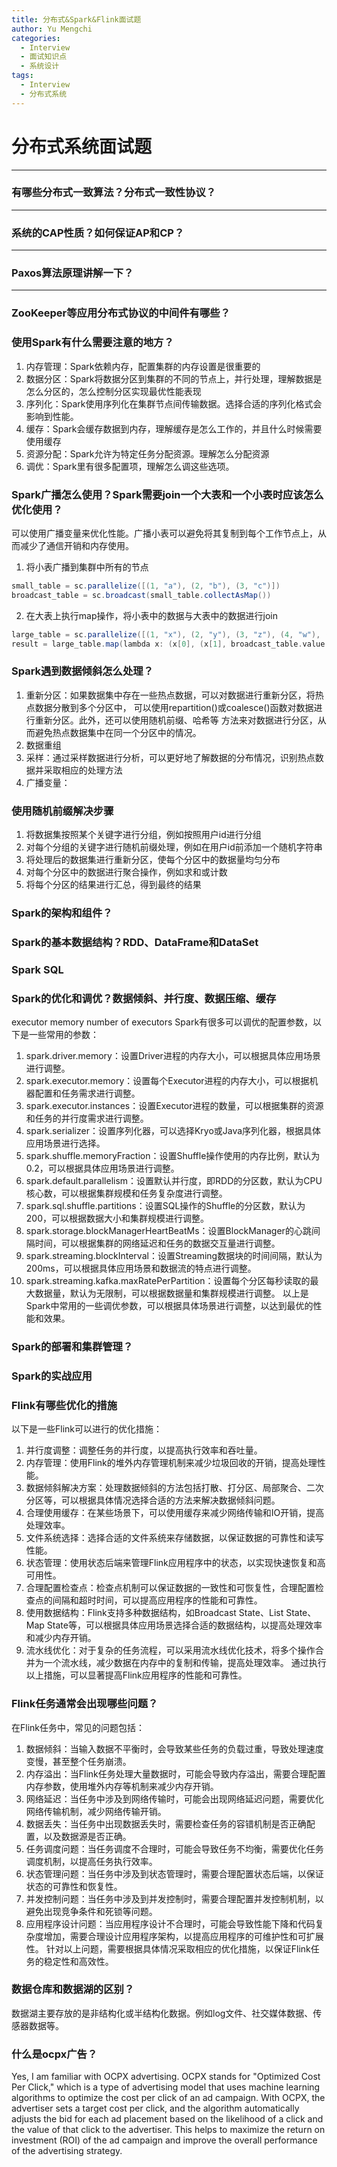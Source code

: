 ```yaml
---
title: 分布式&Spark&Flink面试题
author: Yu Mengchi
categories:
  - Interview 
  - 面试知识点
  - 系统设计
tags:
  - Interview
  - 分布式系统
---
```

  
# 分布式系统面试题

---

### 有哪些分布式一致算法？分布式一致性协议？

---

### 系统的CAP性质？如何保证AP和CP？

---

### Paxos算法原理讲解一下？

---

### ZooKeeper等应用分布式协议的中间件有哪些？

### 使用Spark有什么需要注意的地方？

1. 内存管理：Spark依赖内存，配置集群的内存设置是很重要的
2. 数据分区：Spark将数据分区到集群的不同的节点上，并行处理，理解数据是怎么分区的，怎么控制分区实现最优性能表现
3. 序列化：Spark使用序列化在集群节点间传输数据。选择合适的序列化格式会影响到性能。
4. 缓存：Spark会缓存数据到内存，理解缓存是怎么工作的，并且什么时候需要使用缓存
5. 资源分配：Spark允许为特定任务分配资源。理解怎么分配资源
6. 调优：Spark里有很多配置项，理解怎么调这些选项。

### Spark广播怎么使用？Spark需要join一个大表和一个小表时应该怎么优化使用？

可以使用广播变量来优化性能。广播小表可以避免将其复制到每个工作节点上，从而减少了通信开销和内存使用。

1. 将小表广播到集群中所有的节点

```scala
small_table = sc.parallelize([(1, "a"), (2, "b"), (3, "c")])
broadcast_table = sc.broadcast(small_table.collectAsMap())
```

2. 在大表上执行map操作，将小表中的数据与大表中的数据进行join

```scala
large_table = sc.parallelize([(1, "x"), (2, "y"), (3, "z"), (4, "w"), (5, "v")])
result = large_table.map(lambda x: (x[0], (x[1], broadcast_table.value.get(x[0])))).collect()
```

### Spark遇到数据倾斜怎么处理？
1. 重新分区：如果数据集中存在一些热点数据，可以对数据进行重新分区，将热点数据分散到多个分区中，
可以使用repartition()或coalesce()函数对数据进行重新分区。此外，还可以使用随机前缀、哈希等
方法来对数据进行分区，从而避免热点数据集中在同一个分区中的情况。
2. 数据重组
3. 采样：通过采样数据进行分析，可以更好地了解数据的分布情况，识别热点数据并采取相应的处理方法
4. 广播变量：

### 使用随机前缀解决步骤
1. 将数据集按照某个关键字进行分组，例如按照用户id进行分组
2. 对每个分组的关键字进行随机前缀处理，例如在用户id前添加一个随机字符串
3. 将处理后的数据集进行重新分区，使每个分区中的数据量均匀分布
4. 对每个分区中的数据进行聚合操作，例如求和或计数
5. 将每个分区的结果进行汇总，得到最终的结果


### Spark的架构和组件？

### Spark的基本数据结构？RDD、DataFrame和DataSet

### Spark SQL

### Spark的优化和调优？数据倾斜、并行度、数据压缩、缓存
executor memory
number of executors
Spark有很多可以调优的配置参数，以下是一些常用的参数：
1. spark.driver.memory：设置Driver进程的内存大小，可以根据具体应用场景进行调整。
2. spark.executor.memory：设置每个Executor进程的内存大小，可以根据机器配置和任务需求进行调整。
3. spark.executor.instances：设置Executor进程的数量，可以根据集群的资源和任务的并行度需求进行调整。
4. spark.serializer：设置序列化器，可以选择Kryo或Java序列化器，根据具体应用场景进行选择。
5. spark.shuffle.memoryFraction：设置Shuffle操作使用的内存比例，默认为0.2，可以根据具体应用场景进行调整。
6. spark.default.parallelism：设置默认并行度，即RDD的分区数，默认为CPU核心数，可以根据集群规模和任务复杂度进行调整。
7. spark.sql.shuffle.partitions：设置SQL操作的Shuffle的分区数，默认为200，可以根据数据大小和集群规模进行调整。
8. spark.storage.blockManagerHeartBeatMs：设置BlockManager的心跳间隔时间，可以根据集群的网络延迟和任务的数据交互量进行调整。
9. spark.streaming.blockInterval：设置Streaming数据块的时间间隔，默认为200ms，可以根据具体应用场景和数据流的特点进行调整。
10. spark.streaming.kafka.maxRatePerPartition：设置每个分区每秒读取的最大数据量，默认为无限制，可以根据数据量和集群规模进行调整。
    以上是Spark中常用的一些调优参数，可以根据具体场景进行调整，以达到最优的性能和效果。
### Spark的部署和集群管理？

### Spark的实战应用

### Flink有哪些优化的措施
以下是一些Flink可以进行的优化措施：
1. 并行度调整：调整任务的并行度，以提高执行效率和吞吐量。
2. 内存管理：使用Flink的堆外内存管理机制来减少垃圾回收的开销，提高处理性能。
3. 数据倾斜解决方案：处理数据倾斜的方法包括打散、打分区、局部聚合、二次分区等，可以根据具体情况选择合适的方法来解决数据倾斜问题。
4. 合理使用缓存：在某些场景下，可以使用缓存来减少网络传输和IO开销，提高处理效率。
5. 文件系统选择：选择合适的文件系统来存储数据，以保证数据的可靠性和读写性能。
6. 状态管理：使用状态后端来管理Flink应用程序中的状态，以实现快速恢复和高可用性。
7. 合理配置检查点：检查点机制可以保证数据的一致性和可恢复性，合理配置检查点的间隔和超时时间，可以提高应用程序的性能和可靠性。
8. 使用数据结构：Flink支持多种数据结构，如Broadcast State、List State、Map State等，可以根据具体应用场景选择合适的数据结构，以提高处理效率和减少内存开销。
9. 流水线优化：对于复杂的任务流程，可以采用流水线优化技术，将多个操作合并为一个流水线，减少数据在内存中的复制和传输，提高处理效率。
   通过执行以上措施，可以显著提高Flink应用程序的性能和可靠性。
### Flink任务通常会出现哪些问题？
在Flink任务中，常见的问题包括：
1. 数据倾斜：当输入数据不平衡时，会导致某些任务的负载过重，导致处理速度变慢，甚至整个任务崩溃。
2. 内存溢出：当Flink任务处理大量数据时，可能会导致内存溢出，需要合理配置内存参数，使用堆外内存等机制来减少内存开销。
3. 网络延迟：当任务中涉及到网络传输时，可能会出现网络延迟问题，需要优化网络传输机制，减少网络传输开销。
4. 数据丢失：当任务中出现数据丢失时，需要检查任务的容错机制是否正确配置，以及数据源是否正确。
5. 任务调度问题：当任务调度不合理时，可能会导致任务不均衡，需要优化任务调度机制，以提高任务执行效率。
6. 状态管理问题：当任务中涉及到状态管理时，需要合理配置状态后端，以保证状态的可靠性和恢复性。
7. 并发控制问题：当任务中涉及到并发控制时，需要合理配置并发控制机制，以避免出现竞争条件和死锁等问题。
8. 应用程序设计问题：当应用程序设计不合理时，可能会导致性能下降和代码复杂度增加，需要合理设计应用程序架构，以提高应用程序的可维护性和可扩展性。
   针对以上问题，需要根据具体情况采取相应的优化措施，以保证Flink任务的稳定性和高效性。

### 数据仓库和数据湖的区别？
数据湖主要存放的是非结构化或半结构化数据。例如log文件、社交媒体数据、传感器数据等。

### 什么是ocpx广告？
Yes, I am familiar with OCPX advertising. 
OCPX stands for "Optimized Cost Per Click," which is a type of advertising model that uses machine learning algorithms to optimize the cost per click of an ad campaign. 
With OCPX, the advertiser sets a target cost per click, and the algorithm automatically adjusts the bid for each ad placement based on the likelihood of a click and the value of that click to the advertiser. 
This helps to maximize the return on investment (ROI) of the ad campaign and improve the overall performance of the advertising strategy.
